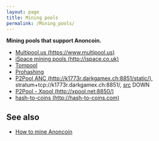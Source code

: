 ```yaml
---
layout: page
title: Mining pools
permalink: /Mining_pools/
---
```


**Mining pools that support Anoncoin.**

-   [Multipool.us (https://www.multipool.us)](https://www.multipool.us)
-   [iSpace mining pools (http://ispace.co.uk)](http://ispace.co.uk/)
-   [Tompool](http://tompool.org/)
-   [Prohashing](https://prohashing.com/explorer/Anoncoin/)
-   [P2Pool ANC (http://k1773r.darkgamex.ch:8851/static/)](http://k1773r.darkgamex.ch:8851/static/), stratum+tcp://k1773r.darkgamex.ch:8851/, [src](https://github.com/K1773R/p2pool) DOWN
-   [P2Pool - Xpool (http://xpool.net:8850/)](http://xpool.net:8850/)
-   [hash-to-coins (http://hash-to-coins.com)](http://hash-to-coins.com)

See also
--------

-   [How to mine Anoncoin](/How_to_mine_Anoncoin "wikilink")